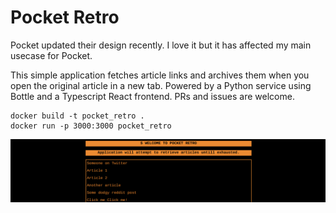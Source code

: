 # Pocket Retro

Pocket updated their design recently. I love it but it has affected my main usecase for Pocket.

This simple application fetches article links and archives them when you open the original article in a new tab.
Powered by a Python service using Bottle and a Typescript React frontend. PRs and issues are welcome. 

```shell
docker build -t pocket_retro .
docker run -p 3000:3000 pocket_retro
```

![alt text](docs/preview.png "Sick frontend..")
